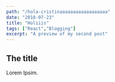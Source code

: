 ```yaml
---
path: "/hola-cristinaaaaaaaaaaaaaaaaaa"
date: "2018-07-23"
title: "Holiiis"
tags: ["React","Blogging"]
excerpt: "A preview of my second post"
---
```


## The title
Lorem Ipsim. 